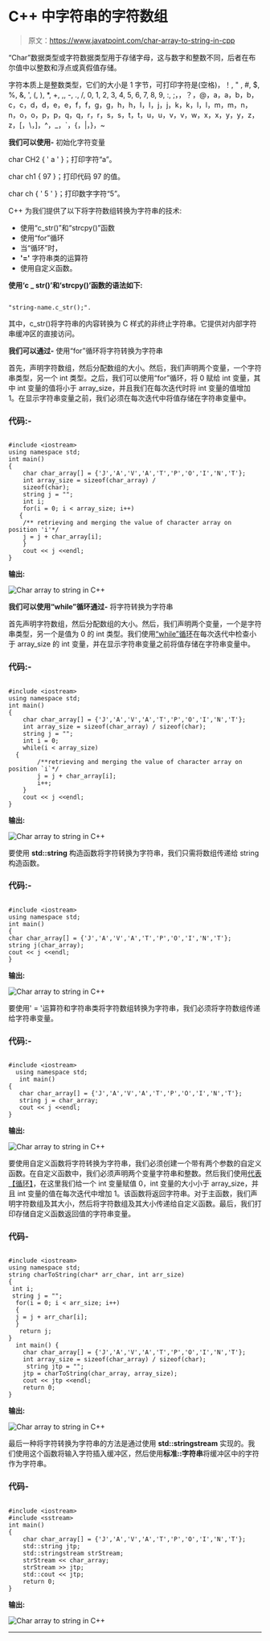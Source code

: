 # C++ 中字符串的字符数组

> 原文：<https://www.javatpoint.com/char-array-to-string-in-cpp>

“Char”数据类型或字符数据类型用于存储字母，这与数字和整数不同，后者在布尔值中以整数和浮点或真假值存储。

字符本质上是整数类型，它们的大小是 1 字节，可打印字符是(空格)，！, " , #, $, %, &, ', (, ), *, +, ,, -, ., /, 0, 1, 2, 3, 4, 5, 6, 7, 8, 9, :, ;，，？，@，a，a，b，b，c，c，d，d，e，e，f，f，g，g，h，h，I，I，j，j，k，k，l，l，m，m，n，n，o，o，p，p，q，q，r，r，s，s，t，t，u，u，v，v，w，x，x，y，y，z，z，[，\，]，^，_，`，{，|，}，~

**我们可以使用-** 初始化字符变量

char CH2 { ' a ' }；打印字符“a”。

char ch1 { 97 }；打印代码 97 的值。

char ch { ' 5 ' }；打印数字字符“5”。

C++ 为我们提供了以下将字符数组转换为字符串的技术:

*   使用“c_str()”和“strcpy()”函数
*   使用“for”循环
*   当“循环”时，
*   **'='** 字符串类的运算符
*   使用自定义函数。

**使用‘c _ str()’和‘strcpy()’函数的语法如下:**

```

"string-name.c_str();".

```

其中，c_str()将字符串的内容转换为 C 样式的非终止字符串。它提供对内部字符串缓冲区的直接访问。

**我们可以通过-** 使用“for”循环将字符转换为字符串

首先，声明字符数组，然后分配数组的大小。然后，我们声明两个变量，一个字符串类型，另一个 int 类型。之后，我们可以使用“for”循环，将 0 赋给 int 变量，其中 int 变量的值将小于 array_size，并且我们在每次迭代时将 int 变量的值增加 1。在显示字符串变量之前，我们必须在每次迭代中将值存储在字符串变量中。

### 代码:-

```

#include <iostream>
using namespace std;
int main() 
{
    char char_array[] = {'J','A','V','A','T','P','O','I','N','T'};
    int array_size = sizeof(char_array) /
    sizeof(char);
    string j = "";
    int i;
    for(i = 0; i < array_size; i++)
   {
    /** retrieving and merging the value of character array on position 'i'*/  
    j = j + char_array[i];
    }
    cout << j <<endl;
} 

```

**输出:**

![Char array to string in C++](img/1deeb50378cb328a2c59d5104993fe61.png)

**我们可以使用“while”循环通过-** 将字符转换为字符串

首先声明字符数组，然后分配数组的大小。然后，我们声明两个变量，一个是字符串类型，另一个是值为 0 的 int 类型。我们使用[“while”循环](https://www.javatpoint.com/cpp-while-loop)在每次迭代中检查小于 array_size 的 int 变量，并在显示字符串变量之前将值存储在字符串变量中。

### 代码:-

```

#include <iostream>
using namespace std;
int main() 
{
    char char_array[] = {'J','A','V','A','T','P','O','I','N','T'};
    int array_size = sizeof(char_array) / sizeof(char);
    string j = "";
    int i = 0;
    while(i < array_size)
  {
        /**retrieving and merging the value of character array on position `i`*/
        j = j + char_array[i];
        i++;
    }
    cout << j <<endl;
}

```

**输出:**

![Char array to string in C++](img/b916e507ce39d10e5af8342ab10c94cb.png)

要使用 **std::string** 构造函数将字符转换为字符串，我们只需将数组传递给 string 构造函数。

### 代码:-

```

#include <iostream> 
using namespace std;
int main()
{
char char_array[] = {'J','A','V','A','T','P','O','I','N','T'};
string j(char_array);
cout << j <<endl;
}

```

**输出:**

![Char array to string in C++](img/6a87e80933b64f478391c59be514e4ee.png)

要使用' = '运算符和字符串类将字符数组转换为字符串，我们必须将字符数组传递给字符串变量。

### 代码:-

```

#include <iostream>
  using namespace std;
   int main()
{
   char char_array[] = {'J','A','V','A','T','P','O','I','N','T'};
   string j = char_array;
   cout << j <<endl; 
}  

```

**输出:**

![Char array to string in C++](img/4cc41b4027a8f892c06c595bd837320b.png)

要使用自定义函数将字符转换为字符串，我们必须创建一个带有两个参数的自定义函数。在自定义函数中，我们必须声明两个变量字符串和整数。然后我们使用[代表【循环】](https://www.javatpoint.com/cpp-for-loop)，在这里我们给一个 int 变量赋值 0，int 变量的大小小于 array_size，并且 int 变量的值在每次迭代中增加 1。该函数将返回字符串。对于主函数，我们声明字符数组及其大小，然后将字符数组及其大小传递给自定义函数。最后，我们打印存储自定义函数返回值的字符串变量。

### 代码-

```

#include <iostream>
using namespace std;
string charToString(char* arr_char, int arr_size)
{
 int i;
 string j = "";
  for(i = 0; i < arr_size; i++)
  {
  j = j + arr_char[i];
  }
   return j;
}
  int main() {
    char char_array[] = {'J','A','V','A','T','P','O','I','N','T'};
    int array_size = sizeof(char_array) / sizeof(char);
     string jtp = "";
    jtp = charToString(char_array, array_size);
    cout << jtp <<endl;
    return 0;
}

```

**输出:**

![Char array to string in C++](img/24be6d8896c163bbe425ee9344a19659.png)

最后一种将字符转换为字符串的方法是通过使用 **std::stringstream** 实现的。我们使用这个函数将输入字符插入缓冲区，然后使用**标准::字符串**将缓冲区中的字符作为字符串。

### 代码-

```

#include <iostream>
#include <sstream>
int main()
{   
    char char_array[] = {'J','A','V','A','T','P','O','I','N','T'};
    std::string jtp;
    std::stringstream strStream;
    strStream << char_array;
    strStream >> jtp;
    std::cout << jtp;
    return 0;
}

```

**输出:**

![Char array to string in C++](img/1c2a140038e043b6e63f9ffa5df1af57.png)

* * *